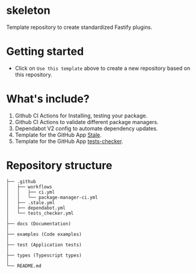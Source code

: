 # skeleton

Template repository to create standardized Fastify plugins.

# Getting started

- Click on `Use this template` above to create a new repository based on this repository.

# What's include?

1. Github CI Actions for Installing, testing your package.
2. Github CI Actions to validate different package managers.
3. Dependabot V2 config to automate dependency updates.
4. Template for the GitHub App [Stale](https://github.com/apps/stale).
5. Template for the GitHub App [tests-checker](https://github.com/apps/tests-checker).

# Repository structure

```
├── .github
│   ├── workflows
│   │   ├── ci.yml
│   │   └── package-manager-ci.yml
│   ├── .stale.yml
│   ├── dependabot.yml
│   └── tests_checker.yml
│
├── docs (Documentation)
│   
├── examples (Code examples)
│
├── test (Application tests)
│   
├── types (Typescript types)
│  
└── README.md
```